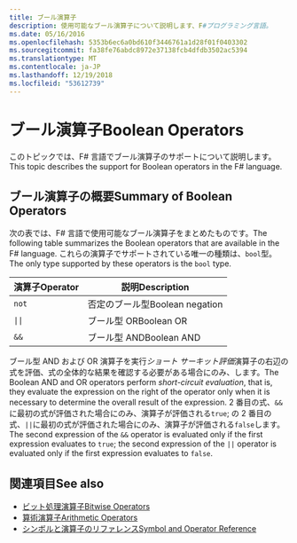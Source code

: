 ```yaml
---
title: ブール演算子
description: 使用可能なブール演算子について説明します、F#プログラミング言語。
ms.date: 05/16/2016
ms.openlocfilehash: 5353b6ec6a0bd610f3446761a1d28f01f0403302
ms.sourcegitcommit: fa38fe76abdc8972e37138fcb4dfdb3502ac5394
ms.translationtype: MT
ms.contentlocale: ja-JP
ms.lasthandoff: 12/19/2018
ms.locfileid: "53612739"
---
```

# <a name="boolean-operators"></a><span data-ttu-id="52f95-103">ブール演算子</span><span class="sxs-lookup"><span data-stu-id="52f95-103">Boolean Operators</span></span>

<span data-ttu-id="52f95-104">このトピックでは、F# 言語でブール演算子のサポートについて説明します。</span><span class="sxs-lookup"><span data-stu-id="52f95-104">This topic describes the support for Boolean operators in the F# language.</span></span>

## <a name="summary-of-boolean-operators"></a><span data-ttu-id="52f95-105">ブール演算子の概要</span><span class="sxs-lookup"><span data-stu-id="52f95-105">Summary of Boolean Operators</span></span>

<span data-ttu-id="52f95-106">次の表では、F# 言語で使用可能なブール演算子をまとめたものです。</span><span class="sxs-lookup"><span data-stu-id="52f95-106">The following table summarizes the Boolean operators that are available in the F# language.</span></span> <span data-ttu-id="52f95-107">これらの演算子でサポートされている唯一の種類は、`bool`型。</span><span class="sxs-lookup"><span data-stu-id="52f95-107">The only type supported by these operators is the `bool` type.</span></span>

|<span data-ttu-id="52f95-108">演算子</span><span class="sxs-lookup"><span data-stu-id="52f95-108">Operator</span></span>|<span data-ttu-id="52f95-109">説明</span><span class="sxs-lookup"><span data-stu-id="52f95-109">Description</span></span>|
|--------|-----------|
|`not`|<span data-ttu-id="52f95-110">否定のブール型</span><span class="sxs-lookup"><span data-stu-id="52f95-110">Boolean negation</span></span>|
|<code>&#124;&#124;</code>|<span data-ttu-id="52f95-111">ブール型 OR</span><span class="sxs-lookup"><span data-stu-id="52f95-111">Boolean OR</span></span>|
|`&&`|<span data-ttu-id="52f95-112">ブール型 AND</span><span class="sxs-lookup"><span data-stu-id="52f95-112">Boolean AND</span></span>|

<span data-ttu-id="52f95-113">ブール型 AND および OR 演算子を実行*ショート サーキット評価*演算子の右辺の式を評価、式の全体的な結果を確認する必要がある場合にのみ、します。</span><span class="sxs-lookup"><span data-stu-id="52f95-113">The Boolean AND and OR operators perform *short-circuit evaluation*, that is, they evaluate the expression on the right of the operator only when it is necessary to determine the overall result of the expression.</span></span> <span data-ttu-id="52f95-114">2 番目の式、`&&`に最初の式が評価された場合にのみ、演算子が評価される`true`; の 2 番目の式、`||`に最初の式が評価された場合にのみ、演算子が評価される`false`します。</span><span class="sxs-lookup"><span data-stu-id="52f95-114">The second expression of the `&&` operator is evaluated only if the first expression evaluates to `true`; the second expression of the `||` operator is evaluated only if the first expression evaluates to `false`.</span></span>

## <a name="see-also"></a><span data-ttu-id="52f95-115">関連項目</span><span class="sxs-lookup"><span data-stu-id="52f95-115">See also</span></span>

- [<span data-ttu-id="52f95-116">ビット処理演算子</span><span class="sxs-lookup"><span data-stu-id="52f95-116">Bitwise Operators</span></span>](bitwise-operators.md)
- [<span data-ttu-id="52f95-117">算術演算子</span><span class="sxs-lookup"><span data-stu-id="52f95-117">Arithmetic Operators</span></span>](arithmetic-operators.md)
- [<span data-ttu-id="52f95-118">シンボルと演算子のリファレンス</span><span class="sxs-lookup"><span data-stu-id="52f95-118">Symbol and Operator Reference</span></span>](index.md)